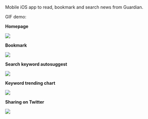 Mobile iOS app to read, bookmark and search news from Guardian. 

GIF demo:

**Homepage**

![](https://media.giphy.com/media/JmDazcFJmCrjbdaXam/giphy.gif)

**Bookmark**

![](https://media.giphy.com/media/PhUcMzWeNU41JlbDJE/giphy.gif)

**Search keyword autosuggest**

![](https://media.giphy.com/media/MZ3aQtCNXHIIVEoIeX/giphy.gif)

**Keyword trending chart**

![](https://media.giphy.com/media/J1MJiqLZ3L6oRc9nLO/giphy.gif)

**Sharing on Twitter**

![](https://media.giphy.com/media/Ke1nCNEqOWUcgJ5zl0/giphy.gif)
